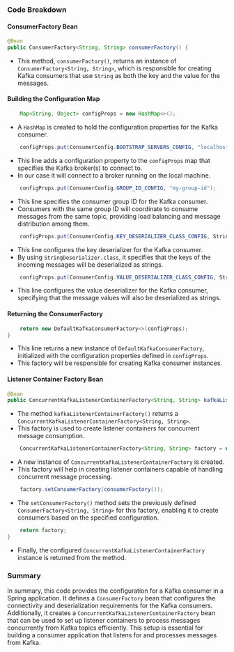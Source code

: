 ### Code Breakdown

#### ConsumerFactory Bean
```java
@Bean
public ConsumerFactory<String, String> consumerFactory() {
```
- This method, `consumerFactory()`, returns an instance of `ConsumerFactory<String, String>`, 
which is responsible for creating Kafka consumers that use `String` as both the key and the value for the messages.

#### Building the Configuration Map
```java
    Map<String, Object> configProps = new HashMap<>();
```
- A `HashMap` is created to hold the configuration properties for the Kafka consumer.

```java
    configProps.put(ConsumerConfig.BOOTSTRAP_SERVERS_CONFIG, "localhost:9092");
```
- This line adds a configuration property to the `configProps` map that specifies the Kafka broker(s) to connect to. 
- In our case it will connect to a broker running on the local machine.

```java
    configProps.put(ConsumerConfig.GROUP_ID_CONFIG, "my-group-id");
```
- This line specifies the consumer group ID for the Kafka consumer. 
- Consumers with the same group ID will coordinate to consume messages from the same topic, 
providing load balancing and message distribution among them.

```java
    configProps.put(ConsumerConfig.KEY_DESERIALIZER_CLASS_CONFIG, StringDeserializer.class);
```
- This line configures the key deserializer for the Kafka consumer. 
- By using `StringDeserializer.class`, it specifies that the keys of the incoming messages will be deserialized as strings.

```java
    configProps.put(ConsumerConfig.VALUE_DESERIALIZER_CLASS_CONFIG, StringDeserializer.class);
```
- This line configures the value deserializer for the Kafka consumer, specifying that the message values will also be deserialized as strings.

#### Returning the ConsumerFactory
```java
    return new DefaultKafkaConsumerFactory<>(configProps);
}
```
- This line returns a new instance of `DefaultKafkaConsumerFactory`, initialized with the configuration properties defined in `configProps`. 
- This factory will be responsible for creating Kafka consumer instances.

#### Listener Container Factory Bean
```java
@Bean
public ConcurrentKafkaListenerContainerFactory<String, String> kafkaListenerContainerFactory() {
```
- The method `kafkaListenerContainerFactory()` returns a `ConcurrentKafkaListenerContainerFactory<String, String>`. 
- This factory is used to create listener containers for concurrent message consumption.

```java
    ConcurrentKafkaListenerContainerFactory<String, String> factory = new ConcurrentKafkaListenerContainerFactory<>();
```
- A new instance of `ConcurrentKafkaListenerContainerFactory` is created. 
- This factory will help in creating listener containers capable of handling concurrent message processing.

```java
    factory.setConsumerFactory(consumerFactory());
```
- The `setConsumerFactory()` method sets the previously defined `ConsumerFactory<String, String>` for this factory, enabling it to create consumers based on the specified configuration.

```java
    return factory;
}
```
- Finally, the configured `ConcurrentKafkaListenerContainerFactory` instance is returned from the method.

### Summary
In summary, this code provides the configuration for a Kafka consumer in a Spring application. 
It defines a `ConsumerFactory` bean that configures the connectivity and deserialization requirements for the Kafka consumers. 
Additionally, it creates a `ConcurrentKafkaListenerContainerFactory` bean that can be used to set up listener containers to process messages concurrently from Kafka topics efficiently. 
This setup is essential for building a consumer application that listens for and processes messages from Kafka.